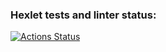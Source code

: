 ### Hexlet tests and linter status:
[![Actions Status](https://github.com/shakshin-01/layout-designer-project-lvl1/workflows/hexlet-check/badge.svg)](https://github.com/shakshin-01/layout-designer-project-lvl1/actions)
